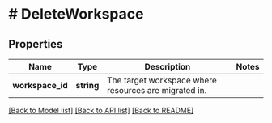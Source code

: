 # # DeleteWorkspace

## Properties

Name | Type | Description | Notes
------------ | ------------- | ------------- | -------------
**workspace_id** | **string** | The target workspace where resources are migrated in. |

[[Back to Model list]](../../README.md#models) [[Back to API list]](../../README.md#endpoints) [[Back to README]](../../README.md)
